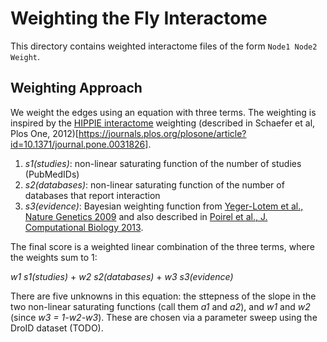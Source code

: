 # Weighting the Fly Interactome

This directory contains weighted interactome files of the form `Node1 Node2 Weight`.  


## Weighting Approach

We weight the edges using an equation with three terms.  The weighting is inspired by the [HIPPIE interactome](http://cbdm-01.zdv.uni-mainz.de/~mschaefer/hippie/index.php) weighting (described in Schaefer et al, Plos One, 2012)[https://journals.plos.org/plosone/article?id=10.1371/journal.pone.0031826].  

1. _s1(studies)_: non-linear saturating function of the number of studies (PubMedIDs)
2. _s2(databases)_: non-linear saturating function of the number of databases that report interaction
3. _s3(evidence)_: Bayesian weighting function from [Yeger-Lotem et al., Nature Genetics 2009](https://doi.org/10.1038/ng.337) and also described in [Poirel et al., J. Computational Biology 2013](https://www.ncbi.nlm.nih.gov/pmc/articles/PMC3646337/).

The final score is a weighted linear combination of the three terms, where the weights sum to 1:

_w1_ _s1(studies)_ + _w2_ _s2(databases)_ + _w3_ _s3(evidence)_

There are five unknowns in this equation: the sttepness of the slope in the two non-linear saturating functions (call them _a1_ and _a2_), and _w1_ and _w2_ (since _w3 = 1-w2-w3_).  These are chosen via a parameter sweep using the DroID dataset (TODO).
